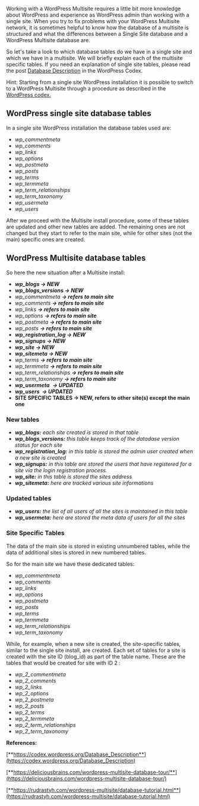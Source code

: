 Working with a WordPress Multisite requires a little bit more knowledge about WordPress and experience as WordPress admin than working with a single site. When you try to fix problems with your WordPress Multisite network, it is sometimes helpful to know how the database of a multisite is structured and what the differences between a Single Site database and a WordPress Multisite database are.

So let's take a look to which database tables do we have in a single site and which we have in a multisite. We will briefly explain each of the multisite specific tables. If you need an explanation of single site tables, please read the post [Database Description](https://codex.wordpress.org/Database_Description) in the WordPress Codex.

Hint: Starting from a single site WordPress installation it is possible to switch to a WordPress Multisite through a procedure as described in the [WordPress codex.](https://codex.wordpress.org/Create_A_Network)

## WordPress single site database tables

In a single site WordPress installation the database tables used are:

- _wp_commentmeta_
- _wp_comments_
- _wp_links_
- _wp_options_
- _wp_postmeta_
- _wp_posts_
- _wp_terms_
- _wp_termmeta_
- _wp_term_relationships_
- _wp_term_taxonomy_
- _wp_usermeta_
- _wp_users_

After we proceed with the Multisite install procedure, some of these tables are updated and other new tables are added. The remaining ones are not changed but they start to refer to the main site, while for other sites (not the main) specific ones are created.

## WordPress Multisite database tables

So here the new situation after a Multisite install:

- _**wp_blogs → NEW**_
- _**wp_blogs_versions → NEW**_
- _wp_commentmeta **→ refers to main site**_
- _wp_comments **→ refers to main site**_
- _wp_links **→ refers to main site**_
- _wp_options **→ refers to main site**_
- _wp_postmeta **→ refers to main site**_
- _wp_posts **→ refers to main site**_
- _**wp_registration_log → NEW**_
- _**wp_signups → NEW**_
- _**wp_site → NEW**_
- _**wp_sitemeta → NEW**_
- _wp_terms **→ refers to main site**_
- _wp_termmeta **→ refers to main site**_
- _wp_term_relationships **→ refers to main site**_
- _wp_term_taxonomy **→ refers to main site**_
- _**wp_usermeta**  **→ UPDATED**_
- _**wp_users  → UPDATED**_
- **SITE SPECIFIC TABLES → NEW, refers to other site(s) except the main one**

### New tables

- _**wp_blogs:** each site created is stored in that table_
- _**wp_blogs_versions:** this table keeps track of the datadase version status for each site_
- _**wp_registration_log:** in this table is stored the admin user created when a new site is created_
- _**wp_signups:** in this table are stored the users that have registered for a site via the login registration process._
- _**wp_site:** in this table is stored the sites address_
- _**wp_sitemeta:** here are tracked various site informations_

### Updated tables

- _**wp_users:** the list of all users of all the sites is maintained in this table_
- _**wp_usermeta:** here are stored the meta data of users for all the sites_

### Site Specific Tables

The data of the main site is stored in existing unnumbered tables, while the data of additional sites is stored in new numbered tables.

So for the main site we have these dedicated tables:

- _wp_commentmeta_
- _wp_comments_
- _wp_links_
- _wp_options_
- _wp_postmeta_
- _wp_posts_
- _wp_terms_
- _wp_termmeta_
- _wp_term_relationships_
- _wp_term_taxonomy_

While, for example, when a new site is created, the site-specific tables, similar to the single site install, are created. Each set of tables for a site is created with the site ID (blog_id) as part of the table name. These are the tables that would be created for site with ID 2 :

- _wp_2_commentmeta_
- _wp_2_comments_
- _wp_2_links_
- _wp_2_options_
- _wp_2_postmeta_
- _wp_2_posts_
- _wp_2_terms_
- _wp_2_termmeta_
- _wp_2_term_relationships_
- _wp_2_term_taxonomy_

**References:**

[**https://codex.wordpress.org/Database_Description**](https://codex.wordpress.org/Database_Description)

[**https://deliciousbrains.com/wordpress-multisite-database-tour/**](https://deliciousbrains.com/wordpress-multisite-database-tour/)

[**https://rudrastyh.com/wordpress-multisite/database-tutorial.html**](https://rudrastyh.com/wordpress-multisite/database-tutorial.html)
